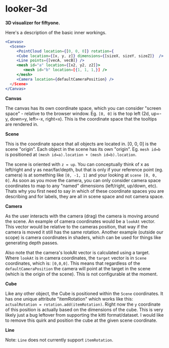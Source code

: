 # looker-3d

**3D visualizer for fiftyone.**

Here's a description of the basic inner workings.

```jsx
<Canvas>
  <Scene>
     <PointCloud location={[0, 0, 0]} rotation={
     <Cube location={[x, y, z]} dimensions={[sizeX, sizeY, sizeZ]}  />
     <Line points={[vecA, vecB]} />
     <mesh id="a" location={[x2, y2, z2]}>
        <mesh id="b" location=[{1, 1, 1,}] />
     </mesh>
     <Camera location={defaultCameraPosition} />
  </Scene>
</Canvas>
```

**Canvas**

The canvas has its own coordinate space, which you can consider "screen
space" - relative to the browser window. Eg. `[0, 0]` is the top left (2d,
up=-y, down=y, left=-x, right=x). This is the coordinate space that the
tooltips are rendered in.

**Scene**

This is the coordinate space that all objects are located in. [0, 0, 0] is the
scene "origin". Each object in the scene has its own "origin". Eg. `mesh id=b`
is positioned at `(mesh id=a).location + (mesh id=b).location`.

The scene is oriented with `z = up`. You can conceptually think of x as
left/right and y as near/far/depth, but that is only if your reference point
(eg. camera) is at something like `[0, -1, 1]` and your looking at
`scene [0, 0, 0]`. As soon as you move the camera, you can only consider camera
space coordinates to map to any "named" dimensions (left/right, up/down, etc).
Thats why you first need to say in which of these coordinate spaces you are
describing and for labels, they are all in scene space and not camera space.

**Camera**

As the user interacts with the camera (drag) the camera is moving around the
scene. An example of camera coordinates would be a `lookAt` vector. This vector
would be relative to the cameras position, that way if the camera is moved it
still has the same rotation. Another example (outside our scope) is camera
coordinates in shaders, which can be used for things like generating depth
passes.

Also note that the camera's lookAt vector is calculated using a target. Where
`lookAt` is in camera coordinates, the `target` vector is in `Scene`
coordinates, which is: `[0,0,0]`. This means that regardless of the
`defaultCameraPosition` the camera will point at the target in the scene (which
is the origin of the scene). This is not configurable at the moment.

**Cube**

Like any other object, the Cube is positioned within the `Scene` coordinates.
It has one unique attribute "itemRotation" which works like this:
`actualRotation = rotation.add(itemRotation)`. Right now the `y` coordinate of
this position is actually based on the dimensions of the cube. This is very
likely just a bug leftover from supporting the kitti format/dataset. I would
like to remove this quirk and position the cube at the given scene coordinate.

**Line**

Note: `Line` does not currently support `itemRotation`.
